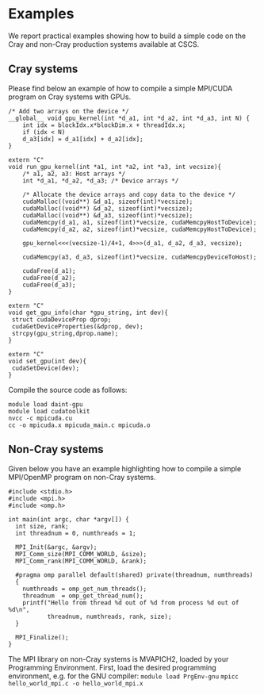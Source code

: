 # Examples 

We report practical examples showing how to build a simple code on the Cray and non-Cray production systems available at CSCS.

## Cray systems

Please find below an example of how to compile a simple MPI/CUDA program on Cray systems with GPUs.

```
/* Add two arrays on the device */
__global__ void gpu_kernel(int *d_a1, int *d_a2, int *d_a3, int N) {
    int idx = blockIdx.x*blockDim.x + threadIdx.x;
    if (idx < N)
    d_a3[idx] = d_a1[idx] + d_a2[idx];
}

extern "C"
void run_gpu_kernel(int *a1, int *a2, int *a3, int vecsize){
    /* a1, a2, a3: Host arrays */
    int *d_a1, *d_a2, *d_a3; /* Device arrays */

    /* Allocate the device arrays and copy data to the device */
    cudaMalloc((void**) &d_a1, sizeof(int)*vecsize);
    cudaMalloc((void**) &d_a2, sizeof(int)*vecsize);
    cudaMalloc((void**) &d_a3, sizeof(int)*vecsize);
    cudaMemcpy(d_a1, a1, sizeof(int)*vecsize, cudaMemcpyHostToDevice);
    cudaMemcpy(d_a2, a2, sizeof(int)*vecsize, cudaMemcpyHostToDevice);
 
    gpu_kernel<<<(vecsize-1)/4+1, 4>>>(d_a1, d_a2, d_a3, vecsize);
 
    cudaMemcpy(a3, d_a3, sizeof(int)*vecsize, cudaMemcpyDeviceToHost);
 
    cudaFree(d_a1);
    cudaFree(d_a2);
    cudaFree(d_a3);
}

extern "C"
void get_gpu_info(char *gpu_string, int dev){
 struct cudaDeviceProp dprop;
 cudaGetDeviceProperties(&dprop, dev);
 strcpy(gpu_string,dprop.name);
}

extern "C"
void set_gpu(int dev){
 cudaSetDevice(dev);
}
```

Compile the source code as follows:
```
module load daint-gpu
module load cudatoolkit
nvcc -c mpicuda.cu
cc -o mpicuda.x mpicuda_main.c mpicuda.o
```

## Non-Cray systems

Given below you have an example highlighting how to compile a simple MPI/OpenMP program on non-Cray systems.			
```
#include <stdio.h>
#include <mpi.h>
#include <omp.h>

int main(int argc, char *argv[]) {
  int size, rank;
  int threadnum = 0, numthreads = 1;

  MPI_Init(&argc, &argv);
  MPI_Comm_size(MPI_COMM_WORLD, &size);
  MPI_Comm_rank(MPI_COMM_WORLD, &rank);

  #pragma omp parallel default(shared) private(threadnum, numthreads)
  {
    numthreads = omp_get_num_threads();
    threadnum  = omp_get_thread_num();
    printf("Hello from thread %d out of %d from process %d out of %d\n",
           threadnum, numthreads, rank, size);
  }

  MPI_Finalize();
}
```

The MPI library on non-Cray systems is MVAPICH2, loaded by your Programming Environment. First, load the desired programming environment, e.g. for the GNU compiler: 
`module load PrgEnv-gnu`
`mpicc hello_world_mpi.c -o hello_world_mpi.x`
